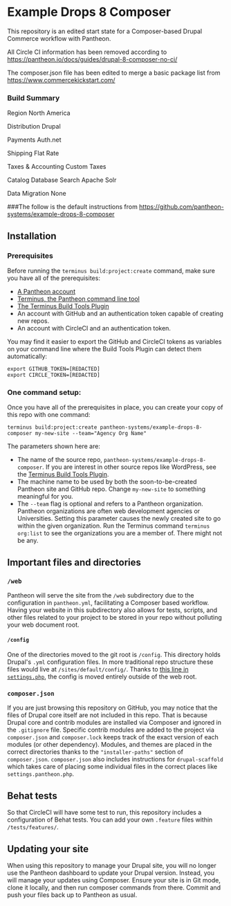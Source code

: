 # Example Drops 8 Composer


This repository is an edited start state for a Composer-based Drupal Commerce workflow with Pantheon. 

All Circle CI information has been removed according to https://pantheon.io/docs/guides/drupal-8-composer-no-ci/

The composer.json file has been edited to merge a basic package list from https://www.commercekickstart.com/

### Build Summary

Region
North America

Distribution
Drupal

Payments
Auth.net

Shipping
Flat Rate

Taxes & Accounting
Custom Taxes

Catalog
Database Search
Apache Solr

Data Migration
None

###The follow is the default instructions from https://github.com/pantheon-systems/example-drops-8-composer


<!--
        /((((((\\\\
=======((((((((((\\\\\
     ((           \\\\\\\
     ( (*    _/      \\\\\\\
       \    /  \      \\\\\\________________
        |  |   |       </                  ((\\\\
        o_|   /        /                      \ \\\\    \\\\\\\
             |  ._    (                        \ \\\\\\\\\\\\\\\\
             | /                       /       /    \\\\\\\     \\
     .______/\/     /                 /       /         \\\
    / __.____/    _/         ________(       /\
   / / / ________/`---------'         \     /  \_
  / /  \ \                             \   \ \_  \
 ( <    \ \                             >  /    \ \
  \/     \\_                           / /       > )
          \_|                         / /       / /
                                    _//       _//
                                   /_|       /_|
-->






## Installation

### Prerequisites

Before running the `terminus build:project:create` command, make sure you have all of the prerequisites:

* [A Pantheon account](https://dashboard.pantheon.io/register)
* [Terminus, the Pantheon command line tool](https://pantheon.io/docs/terminus/install/)
* [The Terminus Build Tools Plugin](https://github.com/pantheon-systems/terminus-build-tools-plugin)
* An account with GitHub and an authentication token capable of creating new repos.
* An account with CircleCI and an authentication token.

You may find it easier to export the GitHub and CircleCI tokens as variables on your command line where the Build Tools Plugin can detect them automatically:

```
export GITHUB_TOKEN=[REDACTED]
export CIRCLE_TOKEN=[REDACTED]
```

### One command setup:

Once you have all of the prerequisites in place, you can create your copy of this repo with one command:

```
terminus build:project:create pantheon-systems/example-drops-8-composer my-new-site --team="Agency Org Name"
```

The parameters shown here are:

* The name of the source repo, `pantheon-systems/example-drops-8-composer`. If you are interest in other source repos like WordPress, see the [Terminus Build Tools Plugin](https://github.com/pantheon-systems/terminus-build-tools-plugin).
* The machine name to be used by both the soon-to-be-created Pantheon site and GitHub repo. Change `my-new-site` to something meaningful for you.
* The `--team` flag is optional and refers to a Pantheon organization. Pantheon organizations are often web development agencies or Universities. Setting this parameter causes the newly created site to go within the given organization. Run the Terminus command `terminus org:list` to see the organizations you are a member of. There might not be any.


## Important files and directories

### `/web`

Pantheon will serve the site from the `/web` subdirectory due to the configuration in `pantheon.yml`, facilitating a Composer based workflow. Having your website in this subdirectory also allows for tests, scripts, and other files related to your project to be stored in your repo without polluting your web document root.

#### `/config`

One of the directories moved to the git root is `/config`. This directory holds Drupal's `.yml` configuration files. In more traditional repo structure these files would live at `/sites/default/config/`. Thanks to [this line in `settings.php`](https://github.com/pantheon-systems/example-drops-8-composer/blob/54c84275cafa66c86992e5232b5e1019954e98f3/web/sites/default/settings.php#L19), the config is moved entirely outside of the web root.

### `composer.json`

If you are just browsing this repository on GitHub, you may notice that the files of Drupal core itself are not included in this repo.  That is because Drupal core and contrib modules are installed via Composer and ignored in the `.gitignore` file. Specific contrib modules are added to the project via `composer.json` and `composer.lock` keeps track of the exact version of each modules (or other dependency). Modules, and themes are placed in the correct directories thanks to the `"installer-paths"` section of `composer.json`. `composer.json` also includes instructions for `drupal-scaffold` which takes care of placing some individual files in the correct places like `settings.pantheon.php`.

## Behat tests

So that CircleCI will have some test to run, this repository includes a configuration of Behat tests. You can add your own `.feature` files within `/tests/features/`.

## Updating your site

When using this repository to manage your Drupal site, you will no longer use the Pantheon dashboard to update your Drupal version. Instead, you will manage your updates using Composer. Ensure your site is in Git mode, clone it locally, and then run composer commands from there.  Commit and push your files back up to Pantheon as usual.








